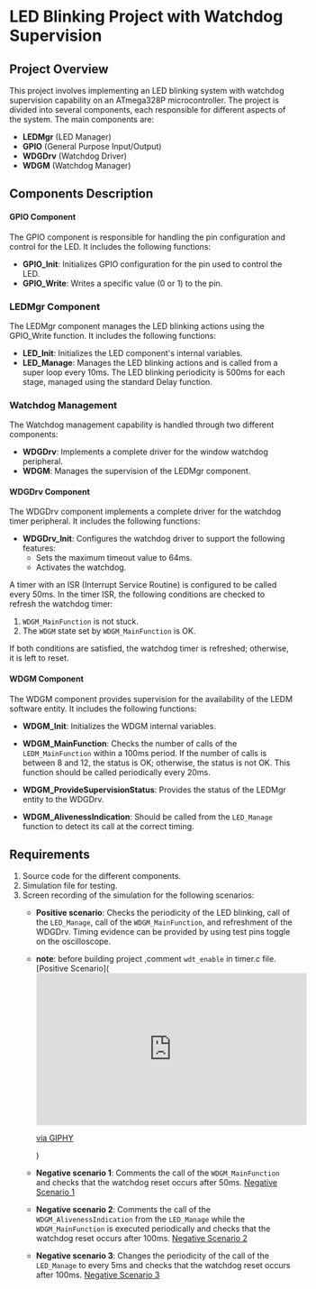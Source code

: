 # LED Blinking Project with Watchdog Supervision

## Project Overview

This project involves implementing an LED blinking system with watchdog supervision capability on an ATmega328P microcontroller. The project is divided into several components, each responsible for different aspects of the system. The main components are:

- **LEDMgr** (LED Manager)
- **GPIO** (General Purpose Input/Output)
- **WDGDrv** (Watchdog Driver)
- **WDGM** (Watchdog Manager)

## Components Description
#### GPIO Component
The GPIO component is responsible for handling the pin configuration and control for the LED. It includes the following functions:

- **GPIO_Init**: Initializes GPIO configuration for the pin used to control the LED.
- **GPIO_Write**: Writes a specific value (0 or 1) to the pin.
### LEDMgr Component
The LEDMgr component manages the LED blinking actions using the GPIO_Write function. It includes the following functions:

- **LED_Init**: Initializes the LED component's internal variables.
- **LED_Manage**: Manages the LED blinking actions and is called from a super loop every 10ms. The LED blinking periodicity is 500ms for each stage, managed using the standard Delay function.


### Watchdog Management
The Watchdog management capability is handled through two different components:
- **WDGDrv**: Implements a complete driver for the window watchdog peripheral.
- **WDGM**: Manages the supervision of the LEDMgr component.

#### WDGDrv Component
The WDGDrv component implements a complete driver for the watchdog timer peripheral. It includes the following functions:
- **WDGDrv_Init**: Configures the watchdog driver to support the following features:
  - Sets the maximum timeout value to 64ms.
  - Activates the watchdog.

A timer with an ISR (Interrupt Service Routine) is configured to be called every 50ms. In the timer ISR, the following conditions are checked to refresh the watchdog timer:
1. `WDGM_MainFunction` is not stuck.
2. The `WDGM` state set by `WDGM_MainFunction` is OK.

If both conditions are satisfied, the watchdog timer is refreshed; otherwise, it is left to reset.

#### WDGM Component
The WDGM component provides supervision for the availability of the LEDM software entity. It includes the following functions:

- **WDGM_Init**: Initializes the WDGM internal variables.

- **WDGM_MainFunction**: Checks the number of calls of the `LEDM_MainFunction` within a 100ms period. If the number of calls is between 8 and 12, the status is OK; otherwise, the status is not OK. This function should be called periodically every 20ms.
- **WDGM_ProvideSupervisionStatus**: Provides the status of the LEDMgr entity to the WDGDrv.
- **WDGM_AlivenessIndication**: Should be called from the `LED_Manage` function to detect its call at the correct timing.

## Requirements

1. Source code for the different components.
2. Simulation file for testing.
3. Screen recording of the simulation for the following scenarios:
   - **Positive scenario**: Checks the periodicity of the LED blinking, call of the `LED_Manage`, call of the `WDGM_MainFunction`, and refreshment of the WDGDrv. Timing evidence can be provided by using test pins toggle on the oscilloscope.
   - **note**: before building project ,comment `wdt_enable` in timer.c file.
     [Positive Scenario](<iframe src="https://giphy.com/embed/SJdw9tcDWc6ExFyXoa" width="480" height="270" frameBorder="0" class="giphy-embed" allowFullScreen></iframe><p><a href="https://giphy.com/gifs/SJdw9tcDWc6ExFyXoa">via GIPHY</a></p>)

   - **Negative scenario 1**: Comments the call of the `WDGM_MainFunction` and checks that the watchdog reset occurs after 50ms.
     [Negative Scenario 1](videos/negative_scenario_1.mp4)
   - **Negative scenario 2**: Comments the call of the `WDGM_AlivenessIndication` from the `LED_Manage` while the `WDGM_MainFunction` is executed periodically and checks that the watchdog reset occurs after 100ms.
     [Negative Scenario 2](videos/negative_scenario_2.mp4)
   - **Negative scenario 3**: Changes the periodicity of the call of the `LED_Manage` to every 5ms and checks that the watchdog reset occurs after 100ms.
     [Negative Scenario 3](videos/negative_scenario_3.mp4)

